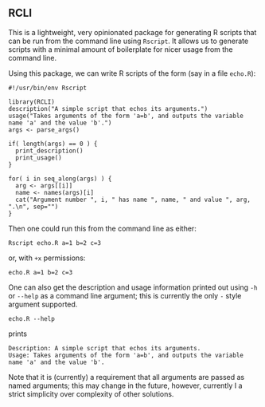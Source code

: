 RCLI
----

This is a lightweight, very opinionated package for generating R
scripts that can be run from the command line using `Rscript`. It allows
us to generate scripts with a minimal amount of boilerplate for nicer usage
from the command line.

Using this package, we can write R scripts of the form (say in a file `echo.R`):

    #!/usr/bin/env Rscript
    
    library(RCLI)
    description("A simple script that echos its arguments.")
    usage("Takes arguments of the form 'a=b', and outputs the variable name 'a' and the value 'b'.")
    args <- parse_args()
    
    if( length(args) == 0 ) {
      print_description()
      print_usage()
    }
    
    for( i in seq_along(args) ) {
      arg <- args[[i]]
      name <- names(args)[i]
      cat("Argument number ", i, " has name ", name, " and value ", arg, ".\n", sep="")
    }

Then one could run this from the command line as either:

    Rscript echo.R a=1 b=2 c=3
    
or, with `+x` permissions:

    echo.R a=1 b=2 c=3
    
One can also get the description and usage information printed out using
`-h` or `--help` as a command line argument; this is currently the only
`-` style argument supported.

    echo.R --help
    
prints

    Description: A simple script that echos its arguments. 
    Usage: Takes arguments of the form 'a=b', and outputs the variable name 'a' and the value 'b'.
    
Note that it is (currently) a requirement that all arguments are passed as
named arguments; this may change in the future, however, currently I a strict
simplicity over complexity of other solutions.
